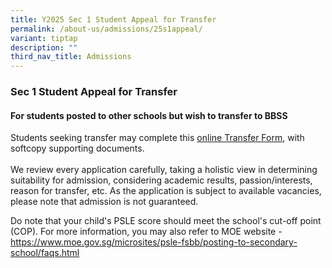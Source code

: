 ```yaml
---
title: Y2025 Sec 1 Student Appeal for Transfer
permalink: /about-us/admissions/25s1appeal/
variant: tiptap
description: ""
third_nav_title: Admissions
---
```

<h3><strong>Sec 1 Student Appeal for Transfer</strong></h3>
<h4>For students posted to other schools but wish to transfer to BBSS</h4>
<p>Students seeking transfer may complete this <a href="https://form.gov.sg/5f96453b2464570011d2fee5" rel="noopener nofollow" target="_blank">online Transfer Form</a>,
with softcopy supporting documents.
<br>
<br>We review every application carefully, taking a holistic view in determining
suitability for admission, considering academic results, passion/interests,
reason for transfer, etc. As the application is subject to available vacancies,
please note that admission is not guaranteed.</p>
<p>Do note that your child's PSLE score should meet the school's cut-off
point (COP). For more information, you may also refer to MOE website -
<a href="https://www.moe.gov.sg/microsites/psle-fsbb/posting-to-secondary-school/faqs.html" rel="noopener noreferrer nofollow" target="_blank">https://www.moe.gov.sg/microsites/psle-fsbb/posting-to-secondary-school/faqs.html</a>
</p>
<p></p>